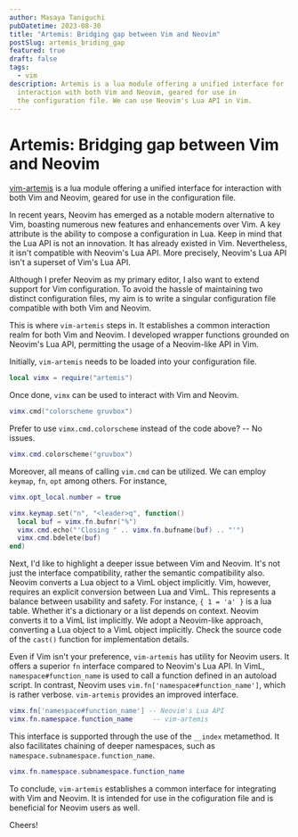 ```yaml
---
author: Masaya Taniguchi
pubDatetime: 2023-08-30
title: "Artemis: Bridging gap between Vim and Neovim"
postSlug: artemis_briding_gap
featured: true
draft: false
tags:
  - vim
description: Artemis is a lua module offering a unified interface for
  interaction with both Vim and Neovim, geared for use in
  the configuration file. We can use Neovim's Lua API in Vim.
---
```


# Artemis: Bridging gap between Vim and Neovim

[vim-artemis](https://github.com/tani/vim-artemis)
is a lua module offering a unified interface for
interaction with both Vim and Neovim, geared for use in the configuration file.

In recent years, Neovim has emerged as a notable modern alternative to
Vim, boasting numerous new features and enhancements over Vim.
A key attribute is the ability to compose a configuration in Lua.
Keep in mind that the Lua API is not an innovation. It has already existed in Vim.
Nevertheless, it isn't compatible with Neovim's Lua API. More precisely, Neovim's
Lua API isn't a superset of Vim's Lua API.

Although I prefer Neovim as my primary editor, I also want to extend
support for Vim configuration. To avoid the hassle of maintaining two distinct configuration files,
my aim is to write a singular configuration file compatible with both Vim and Neovim.

This is where `vim-artemis` steps in. It establishes a common interaction realm for
both Vim and Neovim. I developed wrapper functions grounded on
Neovim's Lua API, permitting the usage of a Neovim-like API in Vim.

Initially, `vim-artemis` needs to be loaded into your configuration file.

```lua
local vimx = require("artemis")
```

Once done, `vimx` can be used to interact with Vim and Neovim.

```lua
vimx.cmd("colorscheme gruvbox")
```

Prefer to use `vimx.cmd.colorscheme` instead of the code above? -- No issues.

```lua
vimx.cmd.colorscheme("gruvbox")
```

Moreover, all means of calling `vim.cmd` can be utilized.
We can employ `keymap`, `fn`, `opt` among others. For instance,

```lua
vimx.opt_local.number = true

vimx.keymap.set("n", "<leader>q", function()
  local buf = vimx.fn.bufnr("%")
  vimx.cmd.echo("'Closing " .. vimx.fn.bufname(buf) .. "'")
  vimx.cmd.bdelete(buf)
end)
```

Next, I'd like to highlight a deeper issue between Vim and Neovim.
It's not just the interface compatibility, rather the semantic compatibility also.
Neovim converts a Lua object to a VimL object implicitly.
Vim, however, requires an explicit conversion between Lua and VimL.
This represents a balance between usability and safety.
For instance, `{ 1 = 'a' }` is a lua table. Whether it's a dictionary or a list
depends on context. Neovim converts it to a VimL list implicitly.
We adopt a Neovim-like approach, converting a Lua object to a VimL object implicitly.
Check the source code of the `cast()` function for implementation details.

Even if Vim isn't your preference, `vim-artemis` has utility for Neovim users.
It offers a superior `fn` interface compared to Neovim's Lua API.
In VimL, `namespace#function_name` is used to call a function defined in an autoload script.
In contrast, Neovim uses `vim.fn['namespace#function_name']`, which is rather verbose.
`vim-artemis` provides an improved interface.

```lua
vimx.fn['namespace#function_name'] -- Neovim's Lua API
vimx.fn.namespace.function_name     -- vim-artemis
```

This interface is supported through the use of the `__index` metamethod.
It also facilitates chaining of deeper namespaces, such as `namespace.subnamespace.function_name`.

```lua
vimx.fn.namespace.subnamespace.function_name
```

To conclude, `vim-artemis` establishes a common interface for integrating with Vim and Neovim.
It is intended for use in the cofiguration file and is beneficial for Neovim users as well.

Cheers!
